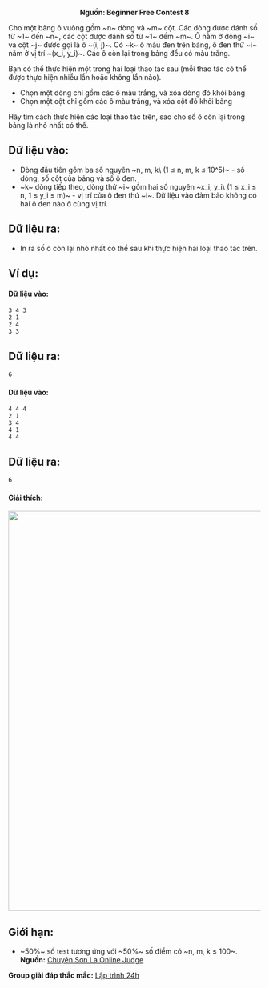 **<center>Nguồn: Beginner Free Contest 8</center>**

Cho một bảng ô vuông gồm ~n~ dòng và ~m~ cột. Các dòng được đánh số từ ~1~ đến ~n~, các cột được đánh số từ ~1~ đếm ~m~. Ô nằm ở dòng ~i~ và cột ~j~ được gọi là ô ~(i, j)~. Có ~k~ ô màu đen trên bảng, ô đen thứ ~i~ nằm ở vị trí ~(x_i, y_i)~. Các ô còn lại trong bảng đều có màu trắng.

Bạn có thể thực hiện một trong hai loại thao tác sau (mỗi thao tác có thể được thực hiện nhiều lần hoặc không lần nào).
- Chọn một dòng chỉ gồm các ô màu trắng, và xóa dòng đó khỏi bảng
- Chọn một cột chỉ gồm các ô màu trắng, và xóa cột đó khỏi bảng

Hãy tìm cách thực hiện các loại thao tác trên, sao cho số ô còn lại trong bảng là nhỏ nhất có thể.

## Dữ liệu vào:
- Dòng đầu tiên gồm ba số nguyên ~n, m, k\ (1 ≤ n, m, k ≤ 10^5)~ - số dòng, số cột của bảng và số ô đen.
- ~k~ dòng tiếp theo, dòng thứ ~i~ gồm hai số nguyên ~x_i, y_i\ (1 ≤ x_i ≤ n, 1 ≤ y_i ≤ m)~ - vị trí của ô đen thứ ~i~. Dữ liệu vào đảm bảo không có hai ô đen nào ở cùng vị trí.

## Dữ liệu ra:
- In ra số ô còn lại nhỏ nhất có thể sau khi thực hiện hai loại thao tác trên.

## Ví dụ:
#### Dữ liệu vào:
```
3 4 3
2 1
2 4
3 3
```

## Dữ liệu ra:
```
6
```

#### Dữ liệu vào:
```
4 4 4
2 1
3 4
4 1
4 4
```

## Dữ liệu ra:
```
6
```

#### Giải thích:
<img src="/images/problems/637/TABLEDEL.svg" width=800px>

## Giới hạn:
- ~50\%~ số test tương ứng với ~50\%~ số điểm có ~n, m, k ≤ 100~.
**Nguồn:** [Chuyên Sơn La Online Judge](http://csloj.ddns.net/)

**Group giải đáp thắc mắc:** [Lập trình 24h](https://www.facebook.com/groups/1386904321519984)